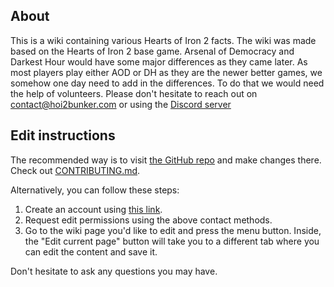 ## About

This is a wiki containing various Hearts of Iron 2 facts.
The wiki was made based on the Hearts of Iron 2 base game.
Arsenal of Democracy and Darkest Hour would have some major differences as they came later.
As most players play either AOD or DH as they are the newer better games, we somehow one day need to add in the differences.
To do that we would need the help of volunteers. Please don't hesitate to reach out on contact@hoi2bunker.com or using the [Discord server](https://discord.gg/RbBuPtVM)

## Edit instructions

The recommended way is to visit [the GitHub repo](https://github.com/hearts-of-iron-2/wiki) and make changes there.
Check out [CONTRIBUTING.md](https://github.com/hearts-of-iron-2/wiki/blob/main/CONTRIBUTING.md).


Alternatively, you can follow these steps:

1. Create an account using [this link](/login).
2. Request edit permissions using the above contact methods.
3. Go to the wiki page you'd like to edit and press the menu button. Inside, the "Edit current page" button will take you to a different tab where you can edit the content and save it.

Don't hesitate to ask any questions you may have.

